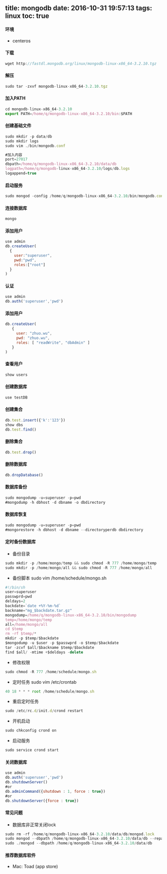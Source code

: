 title: mongodb
date: 2016-10-31 19:57:13
tags: linux
toc: true
---
#### 环境
* centeros

#### 下载
```javascript
wget http://fastdl.mongodb.org/linux/mongodb-linux-x86_64-3.2.10.tgz
```

#### 解压
```javascript
sudo tar -zxvf mongodb-linux-x86_64-3.2.10.tgz 
```

<!--more-->
#### 加入PATH
```javascript
cd mongodb-linux-x86_64-3.2.10
export PATH=/home/q/mongodb-linux-x86_64-3.2.10/bin:$PATH
```

#### 创建基础文件
```javascript
sudo mkdir -p data/db
sudo mkdir logs
sudo vim ./bin/mongodb.conf

#加入内容
port=27017
dbpath=/home/q/mongodb-linux-x86_64-3.2.10/data/db
logpath=/home/q/mongodb-linux-x86_64-3.2.10/logs/db.logs
logappend=true
```

#### 启动服务
```javascript
sudo mongod -config /home/q/mongodb-linux-x86_64-3.2.10/bin/mongodb.conf  --fork --auth
```

#### 连接数据库
```javascript
mongo
```

#### 添加用户
```javascript
use admin
db.createUser(
  {
    user:"superuser",
    pwd:"pwd",
    roles:["root"]
  }
)
```

#### 认证
```javascript
use admin
db.auth('superuser','pwd')
```

#### 添加用户
```javascript
db.createUser(
   {
     user: "zhuo.wu",
     pwd: "zhuo.wu",
     roles: [ "readWrite", "dbAdmin" ]
   }
)
```

#### 查看用户
```javascript
show users
```

#### 创建数据库
```javascript
use testDB
```

#### 创建集合
```javascript
db.test.insert({'k':'123'})
show dbs
db.test.find()
```

#### 删除集合
```javascript
db.test.drop()
```

#### 删除数据库
```javascript
db.dropDatabase()
```

#### 数据库备份
```javascript
sudo mongodump -u=superuser -p=pwd
#mongodump -h dbhost -d dbname -o dbdirectory
```

#### 数据库恢复
```javascript
sudo mongodump -u=superuser -p=pwd
#mongorestore -h dbhost -d dbname --directoryperdb dbdirectory
```

#### 定时备份数据库
* 备份目录
```javascript
sudo mkdir -p /home/mongo/temp && sudo chmod -R 777 /home/mongo/temp
sudo mkdir -p /home/mongo/all && sudo chmod -R 777 /home/mongo/all
```

* 备份脚本
sudo vim /home/schedule/mongo.sh
```javascript
#!/bin/sh
user=superuser
passwprd=pwd
deldays=2
backdate=`date +%Y-%m-%d`
backname="mg_$backdate.tar.gz"
mongodump=/home/q/mongodb-linux-x86_64-3.2.10/bin/mongodump
temp=/home/mongo/temp
all=/home/mongo/all
cd $temp
rm -rf $temp/*
mkdir -p $temp/$backdate
$mongodump -u $user -p $passwprd -o $temp/$backdate
tar -zcvf $all/$backname $temp/$backdate
find $all/ -mtime +$deldays -delete
```

* 修改权限
```javascript
sudo chmod -R 777 /home/schedule/mongo.sh
```

* 定时任务
sudo vim /etc/crontab
```javascript
40 18 * * * root /home/schedule/mongo.sh
```

* 重启定时任务
```javascript
sudo /etc/rc.d/init.d/crond restart
```

* 开机启动
```javascript
sudo chkconfig crond on
```

* 启动服务
```javascript
sudo service crond start
```


#### 关闭数据库
```javascript
use admin
db.auth('superuser','pwd')
db.shutdownServer()
#or
db.adminCommand({shutdown : 1, force : true})
#or
db.shutdownServer({force : true})
```

#### 常见问题
* 数据库非正常关闭lock
```javascript
sudo rm -rf /home/q/mongodb-linux-x86_64-3.2.10/data/db/mongod.lock
sudo mongod --dbpath /home/q/mongodb-linux-x86_64-3.2.10/data/db --repair
sudo ./mongod --dbpath /home/q/mongodb-linux-x86_64-3.2.10/data/db
```

#### 推荐数据库软件
* Mac: Toad (app store)